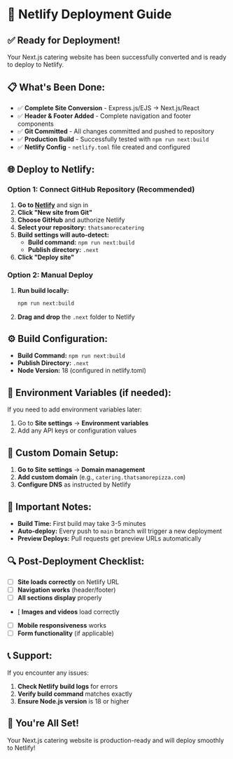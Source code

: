 # 🚀 Netlify Deployment Guide

## ✅ **Ready for Deployment!**

Your Next.js catering website has been successfully converted and is ready to deploy to Netlify.

## 📋 **What's Been Done:**

- ✅ **Complete Site Conversion** - Express.js/EJS → Next.js/React
- ✅ **Header & Footer Added** - Complete navigation and footer components
- ✅ **Git Committed** - All changes committed and pushed to repository
- ✅ **Production Build** - Successfully tested with `npm run next:build`
- ✅ **Netlify Config** - `netlify.toml` file created and configured

## 🌐 **Deploy to Netlify:**

### **Option 1: Connect GitHub Repository (Recommended)**

1. **Go to [Netlify](https://netlify.com)** and sign in
2. **Click "New site from Git"**
3. **Choose GitHub** and authorize Netlify
4. **Select your repository:** `thatsamorecatering`
5. **Build settings will auto-detect:**
   - **Build command:** `npm run next:build`
   - **Publish directory:** `.next`
6. **Click "Deploy site"**

### **Option 2: Manual Deploy**

1. **Run build locally:**
   ```bash
   npm run next:build
   ```
2. **Drag and drop** the `.next` folder to Netlify

## ⚙️ **Build Configuration:**

- **Build Command:** `npm run next:build`
- **Publish Directory:** `.next`
- **Node Version:** 18 (configured in netlify.toml)

## 🔧 **Environment Variables (if needed):**

If you need to add environment variables later:
1. Go to **Site settings** → **Environment variables**
2. Add any API keys or configuration values

## 📱 **Custom Domain Setup:**

1. **Go to Site settings** → **Domain management**
2. **Add custom domain** (e.g., `catering.thatsamorepizza.com`)
3. **Configure DNS** as instructed by Netlify

## 🚨 **Important Notes:**

- **Build Time:** First build may take 3-5 minutes
- **Auto-deploy:** Every push to `main` branch will trigger a new deployment
- **Preview Deploys:** Pull requests get preview URLs automatically

## 🔍 **Post-Deployment Checklist:**

- [ ] **Site loads correctly** on Netlify URL
- [ ] **Navigation works** (header/footer)
- [ ] **All sections display** properly
- [ **Images and videos** load correctly
- [ ] **Mobile responsiveness** works
- [ ] **Form functionality** (if applicable)

## 📞 **Support:**

If you encounter any issues:
1. **Check Netlify build logs** for errors
2. **Verify build command** matches exactly
3. **Ensure Node.js version** is 18 or higher

## 🎉 **You're All Set!**

Your Next.js catering website is production-ready and will deploy smoothly to Netlify!
